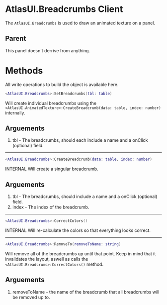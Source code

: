 # AtlasUI.Breadcrumbs <client>Client</client>

The `AtlasUI.Breadcrumbs` is used to draw an animated texture on a panel.

## Parent

This panel doesn't derrive from anything.

# Methods
All write operations to build the object is available here.

```lua
<AtlasUI.Breadcrumbs>:SetBreadcrumbs(tbl: table)
```

Will create individual breadcrumbs using the `<AtlasUI.AnimatedTexture>:CreateBreadcrumb(data: table, index: number)` internally.

## Arguements

1. tbl - The breadcrumbs, should each include a name and a onClick (optional) field.

---

```lua
<AtlasUI.Breadcrumbs>:CreateBreadcrumb(data: table, index: number)
```

<internal>INTERNAL</internal>
Will create a singular breadcrumb.

## Arguements

1. tbl - The breadcrumbs, should include a name and a onClick (optional) field.
1. index - The index of the breadcrumb.

---

```lua
<AtlasUI.Breadcrumbs>:CorrectColors()
```

<internal>INTERNAL</internal>
Will re-calculate the colors so that everything looks correct.

---

```lua
<AtlasUI.Breadcrumbs>:RemoveTo(removeToName: string)
```

Will remove all of the breadcrumbs up until that point. Keep in mind that it invalidates the layout, aswell as calls the `<AtlasUI.Breadcrums>:CorrectColors()` method.

## Arguements

1. removeToName - the name of the breadcrumb that all breadcrumbs will be removed up to.